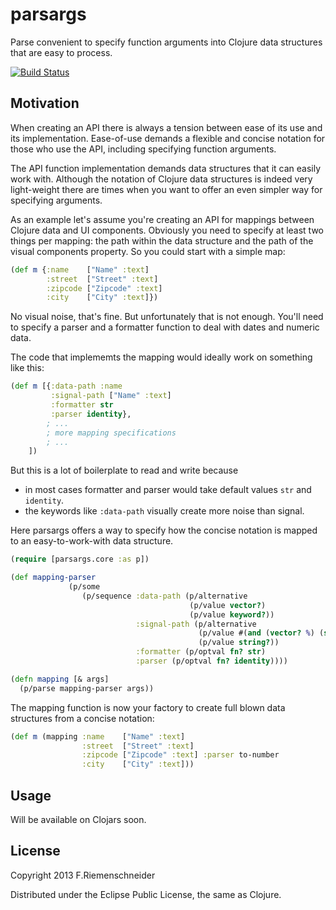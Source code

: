 # parsargs

Parse convenient to specify function arguments into Clojure
data structures that are easy to process.

[![Build Status](https://travis-ci.org/friemen/parsargs.png?branch=master)](https://travis-ci.org/friemen/parsargs)

## Motivation

When creating an API there is always a tension between ease of its use
and its implementation. Ease-of-use demands a flexible and concise
notation for those who use the API, including specifying function arguments.

The API function implementation demands data structures that it can easily
work with. Although the notation of Clojure data structures is indeed
very light-weight there are times when you want to offer an even
simpler way for specifying arguments. 

As an example let's assume you're creating an API for mappings between
Clojure data and UI components. Obviously you need to specify
at least two things per mapping: the path within the data structure and
the path of the visual components property. So you could start
with a simple map:

```clojure
(def m {:name    ["Name" :text]
        :street  ["Street" :text]
        :zipcode ["Zipcode" :text]
        :city    ["City" :text]})
```
No visual noise, that's fine. But unfortunately that is not enough. 
You'll need to specify a parser and a formatter function to deal with 
dates and numeric data.

The code that implememts the mapping would ideally work on something like this:
```clojure
(def m [{:data-path :name
         :signal-path ["Name" :text]
	     :formatter str
	     :parser identity},
	    ; ... 
	    ; more mapping specifications
	    ; ...
	])
```

But this is a lot of boilerplate to read and write because

 - in most cases formatter and parser would take default values `str` and `identity`.
 - the keywords like `:data-path` visually create more noise than signal.


Here parsargs offers a way to specify how the concise notation is mapped
to an easy-to-work-with data structure.

```clojure
(require [parsargs.core :as p])

(def mapping-parser 
             (p/some
                (p/sequence :data-path (p/alternative
                                        (p/value vector?)
                                        (p/value keyword?))
							:signal-path (p/alternative
                                          (p/value #(and (vector? %) (string? (last %))))
                                          (p/value string?))			
                            :formatter (p/optval fn? str)
                            :parser (p/optval fn? identity))))

(defn mapping [& args]
  (p/parse mapping-parser args))

```

The mapping function is now your factory to create full blown data structures
from a concise notation:

```clojure
(def m (mapping :name    ["Name" :text]    
                :street  ["Street" :text]
                :zipcode ["Zipcode" :text] :parser to-number 
                :city    ["City" :text])) 
```


## Usage

Will be available on Clojars soon.

## License

Copyright 2013 F.Riemenschneider

Distributed under the Eclipse Public License, the same as Clojure.
